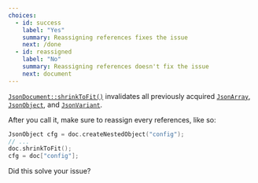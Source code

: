```yaml
---
choices:
  - id: success
    label: "Yes"
    summary: Reassigning references fixes the issue
    next: /done
  - id: reassigned
    label: "No"
    summary: Reassigning references doesn't fix the issue
    next: document
---
```


[`JsonDocument::shrinkToFit()`](/v6/api/basicjsondocument/shrinktofit/) invalidates all previously acquired [`JsonArray`](/v6/api/jsonarray/), [`JsonObject`](/v6/api/jsonobject/), and [`JsonVariant`](/v6/api/jsonvariant/).

After you call it, make sure to reassign  every references, like so:

```c++
JsonObject cfg = doc.createNestedObject("config");
// ...
doc.shrinkToFit();
cfg = doc["config"];
```

Did this solve your issue?